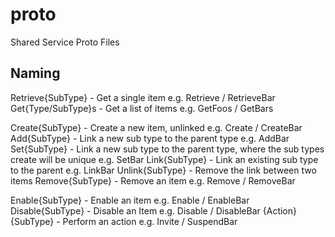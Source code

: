 # proto
Shared Service Proto Files


## Naming

Retrieve{SubType} - Get a single item e.g. Retrieve / RetrieveBar
Get{Type/SubType}s - Get a list of items e.g. GetFoos / GetBars

Create{SubType} - Create a new item, unlinked e.g. Create / CreateBar
Add{SubType} - Link a new sub type to the parent type e.g. AddBar
Set{SubType} - Link a new sub type to the parent type, where the sub types create will be unique e.g. SetBar
Link{SubType} - Link an existing sub type to the parent e.g. LinkBar
Unlink{SubType} - Remove the link between two items
Remove{SubType} - Remove an item e.g. Remove / RemoveBar

Enable{SubType} - Enable an item e.g. Enable / EnableBar
Disable{SubType} - Disable an Item e.g. Disable / DisableBar
{Action}{SubType} - Perform an action e.g. Invite / SuspendBar
